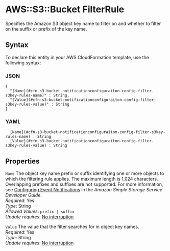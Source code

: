 # AWS::S3::Bucket FilterRule<a name="aws-properties-s3-bucket-notificationconfiguration-config-filter-s3key-rules"></a>

Specifies the Amazon S3 object key name to filter on and whether to filter on the suffix or prefix of the key name\.

## Syntax<a name="aws-properties-s3-bucket-notificationconfiguration-config-filter-s3key-rules-syntax"></a>

To declare this entity in your AWS CloudFormation template, use the following syntax:

### JSON<a name="aws-properties-s3-bucket-notificationconfiguration-config-filter-s3key-rules-syntax.json"></a>

```
{
  "[Name](#cfn-s3-bucket-notificationconfiguraiton-config-filter-s3key-rules-name)" : String,
  "[Value](#cfn-s3-bucket-notificationconfiguraiton-config-filter-s3key-rules-value)" : String
}
```

### YAML<a name="aws-properties-s3-bucket-notificationconfiguration-config-filter-s3key-rules-syntax.yaml"></a>

```
﻿  [Name](#cfn-s3-bucket-notificationconfiguraiton-config-filter-s3key-rules-name) : String
﻿  [Value](#cfn-s3-bucket-notificationconfiguraiton-config-filter-s3key-rules-value) : String
```

## Properties<a name="aws-properties-s3-bucket-notificationconfiguration-config-filter-s3key-rules-properties"></a>

`Name`  <a name="cfn-s3-bucket-notificationconfiguraiton-config-filter-s3key-rules-name"></a>
The object key name prefix or suffix identifying one or more objects to which the filtering rule applies\. The maximum length is 1,024 characters\. Overlapping prefixes and suffixes are not supported\. For more information, see [Configuring Event Notifications](https://docs.aws.amazon.com/AmazonS3/latest/dev/NotificationHowTo.html) in the *Amazon Simple Storage Service Developer Guide*\.  
*Required*: Yes  
*Type*: String  
*Allowed Values*: `prefix | suffix`  
*Update requires*: [No interruption](https://docs.aws.amazon.com/AWSCloudFormation/latest/UserGuide/using-cfn-updating-stacks-update-behaviors.html#update-no-interrupt)

`Value`  <a name="cfn-s3-bucket-notificationconfiguraiton-config-filter-s3key-rules-value"></a>
The value that the filter searches for in object key names\.  
*Required*: Yes  
*Type*: String  
*Update requires*: [No interruption](https://docs.aws.amazon.com/AWSCloudFormation/latest/UserGuide/using-cfn-updating-stacks-update-behaviors.html#update-no-interrupt)